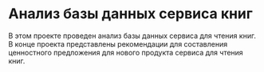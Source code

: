 # Анализ базы данных сервиса книг
В этом проекте проведен анализ базы данных сервиса для чтения книг. В конце проекта представлены рекомендации для составления ценностного предложения для нового продукта сервиса для чтения книг.
